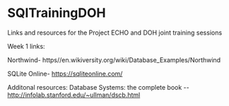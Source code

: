 # SQlTrainingDOH
Links and resources for the Project ECHO and DOH joint training sessions

Week 1 links:

Northwind- https//en.wikiversity.org/wiki/Database_Examples/Northwind

SQLite Online- https://sqliteonline.com/


Additonal resources:
Database Systems: the complete book -- http://infolab.stanford.edu/~ullman/dscb.html
